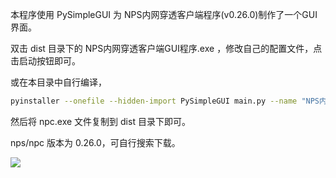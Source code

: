 本程序使用 PySimpleGUI 为 NPS内网穿透客户端程序(v0.26.0)制作了一个GUI界面。


双击 dist 目录下的 NPS内网穿透客户端GUI程序.exe ，修改自己的配置文件，点击启动按钮即可。

或在本目录中自行编译，
```bash
pyinstaller --onefile --hidden-import PySimpleGUI main.py --name "NPS内网穿透客户端GUI程序"  --noconsole
```
然后将 npc.exe 文件复制到 dist 目录下即可。

nps/npc 版本为 0.26.0，可自行搜索下载。


![](http://img.upy.qiaoyukeji.cn/2024/04/06/20240406214012.png)